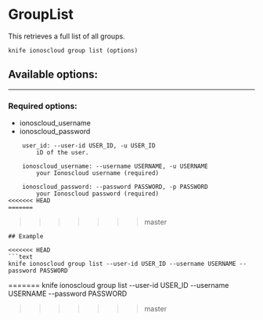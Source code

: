 # GroupList

This retrieves a full list of all groups.

    knife ionoscloud group list (options)


## Available options:
---

### Required options:
* ionoscloud_username
* ionoscloud_password

```
    user_id: --user-id USER_ID, -u USER_ID
        iD of the user.

    ionoscloud_username: --username USERNAME, -u USERNAME
        your Ionoscloud username (required)

    ionoscloud_password: --password PASSWORD, -p PASSWORD
        your Ionoscloud password (required)
<<<<<<< HEAD
=======

```
>>>>>>> master

```
## Example

<<<<<<< HEAD
```text
knife ionoscloud group list --user-id USER_ID --username USERNAME --password PASSWORD
```
=======
    knife ionoscloud group list --user-id USER_ID --username USERNAME --password PASSWORD
>>>>>>> master
